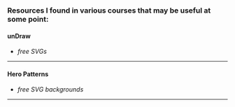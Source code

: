### Resources I found in various courses that may be useful at some point:

#### unDraw
- *free SVGs*
------

#### Hero Patterns
- *free SVG backgrounds*
------

### 
